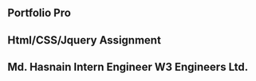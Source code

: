 Portfolio Pro
----------------
Html/CSS/Jquery Assignment
-----------------------------
Md. Hasnain
Intern Engineer
W3 Engineers Ltd.
--------------------------------
